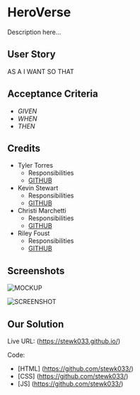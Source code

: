 # HeroVerse

Description here...

## User Story

AS A 
I WANT 
SO THAT 

## Acceptance Criteria

* _GIVEN_
* _WHEN_
* _THEN_

## Credits

* Tyler Torres
    - Responsibilities
    - [GITHUB](https://github.com/TATORR)
* Kevin Stewart
    - Responsibilities
    - [GITHUB](https://github.com/stewk033)
* Christi Marchetti
    - Responsibilities
    - [GITHUB](https://github.com/chl850405)
* Riley Foust
    - Responsibilities
    - [GITHUB](https://github.com/riley-foust18)

## Screenshots

![MOCKUP](https://github.com/stewk033/)

![SCREENSHOT](https://github.com/stewk033/)

## Our Solution

Live URL: (https://stewk033.github.io/)

Code:
* [HTML] (https://github.com/stewk033/)
* [CSS] (https://github.com/stewk033/)
* [JS] (https://github.com/stewk033/)